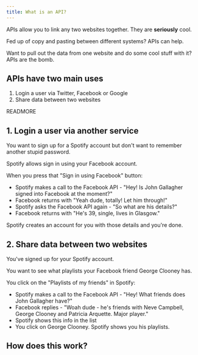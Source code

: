 ```yaml
---
title: What is an API?
---
```


APIs allow you to link any two websites together. They are **seriously** cool.

Fed up of copy and pasting between different systems? APIs can help.

Want to pull out the data from one website and do some cool stuff with it? APIs are the bomb.

## APIs have two main uses

1. Login a user via Twitter, Facebook or Google
2. Share data between two websites

READMORE

## 1. Login a user via another service

You want to sign up for a Spotify account but don't want to remember another stupid password.

Spotify allows sign in using your Facebook account.

When you press that "Sign in using Facebook" button:

* Spotify makes a call to the Facebook API - "Hey! Is John Gallagher signed into Facebook at the moment?"
* Facebook returns with "Yeah dude, totally! Let him through!"
* Spotify asks the Facebook API again - "So what are his details?"
* Facebook returns with "He's 39, single, lives in Glasgow."

Spotify creates an account for you with those details and you're done.

## 2. Share data between two websites

You've signed up for your Spotify account.

You want to see what playlists your Facebook friend George Clooney has.

You click on the "Playlists of my friends" in Spotify:

* Spotify makes a call to the Facebook API - "Hey! What friends does John Gallagher have?"
* Facebook replies - "Woah dude - he's friends with Neve Campbell, George Clooney and Patricia Arquette. Major player."
* Spotify shows this info in the list
* You click on George Clooney. Spotify shows you his playlists.

## How does this work?
